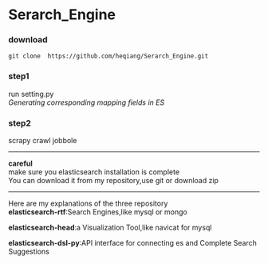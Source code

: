 # Serarch_Engine
### download
`git clone  https://github.com/heqiang/Serarch_Engine.git`
### step1
run setting.py  
*Generating corresponding mapping fields in ES*
### step2
scrapy  crawl  jobbole
_____

**careful**  
make sure you elasticsearch installation is complete  
You can download it from my repository,use git or download zip   
_____

Here are my explanations of the three repository  
**elasticsearch-rtf**:Search Engines,like  mysql or  mongo  

**elasticsearch-head**:a Visualization Tool,like navicat for mysql

**elasticsearch-dsl-py**:API interface for connecting es and  Complete Search Suggestions



